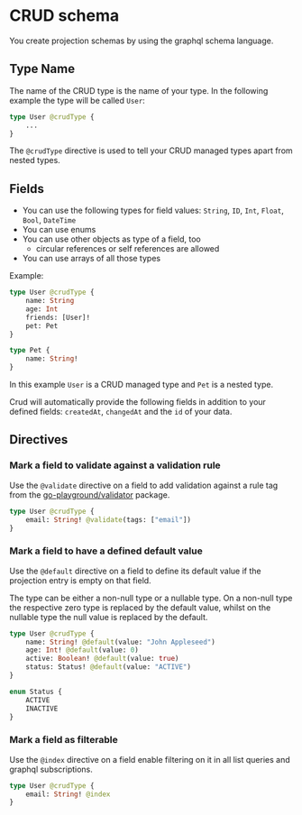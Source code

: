 # CRUD schema

You create projection schemas by using the graphql schema language.

## Type Name

The name of the CRUD type is the name of your type. In the following example the type will be called `User`:

```graphql
type User @crudType {
	...
}
```

The `@crudType` directive is used to tell your CRUD managed types apart from nested types.

## Fields

-   You can use the following types for field values: `String`, `ID`, `Int`, `Float`, `Bool`, `DateTime`
-   You can use enums
-   You can use other objects as type of a field, too
    -   circular references or self references are allowed
-   You can use arrays of all those types

Example:

```graphql
type User @crudType {
    name: String
    age: Int
    friends: [User]!
    pet: Pet
}

type Pet {
    name: String!
}
```

In this example `User` is a CRUD managed type and `Pet` is a nested type.

Crud will automatically provide the following fields in addition to your defined fields: `createdAt`, `changedAt` and the `id` of your data.

## Directives

### Mark a field to validate against a validation rule

Use the `@validate` directive on a field to add validation against a rule tag from the [go-playground/validator](https://github.com/go-playground/validator#baked-in-validations) package.

```graphql
type User @crudType {
    email: String! @validate(tags: ["email"])
}
```

### Mark a field to have a defined default value

Use the `@default` directive on a field to define its default value if the projection entry is empty on that field.

The type can be either a non-null type or a nullable type. On a non-null type the respective zero type is replaced by the default value, whilst on the nullable type the null value is replaced by the default.

```graphql
type User @crudType {
    name: String! @default(value: "John Appleseed")
    age: Int! @default(value: 0)
    active: Boolean! @default(value: true)
    status: Status! @default(value: "ACTIVE")
}

enum Status {
    ACTIVE
    INACTIVE
}
```

### Mark a field as filterable

Use the `@index` directive on a field enable filtering on it in all list queries and graphql subscriptions.

```graphql
type User @crudType {
    email: String! @index
}
```
